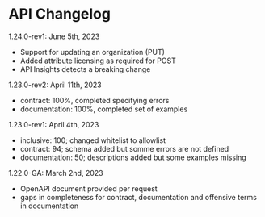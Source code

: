 # API Changelog

1.24.0-rev1: June 5th, 2023
- Support for updating an organization (PUT)
- Added attribute licensing as required for POST
- API Insights detects a breaking change

1.23.0-rev2: April 11th, 2023
- contract: 100%, completed specifying errors
- documentation: 100%, completed set of examples

1.23.0-rev1: April 4th, 2023
- inclusive: 100; changed whitelist to allowlist
- contract: 94; schema added but somme errors are not defined
- documentation: 50; descriptions added but some examples missing

1.22.0-GA: March 2nd, 2023
- OpenAPI document provided per request
- gaps in completeness for contract, documentation and offensive terms in documentation